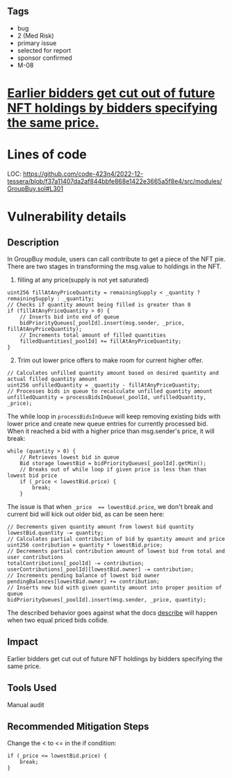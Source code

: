 ## Tags

- bug
- 2 (Med Risk)
- primary issue
- selected for report
- sponsor confirmed
- M-08

# [ Earlier bidders get cut out of future NFT holdings by bidders specifying the same price.](https://github.com/code-423n4/2022-12-tessera-findings/issues/45) 

# Lines of code

LOC: https://github.com/code-423n4/2022-12-tessera/blob/f37a11407da2af844bbfe868e1422e3665a5f8e4/src/modules/GroupBuy.sol#L301


# Vulnerability details

## Description

In GroupBuy module, users can call contribute to get a piece of the NFT pie. There are two stages in transforming the msg.value to holdings in the NFT. 

1. filling at any price(supply is not yet saturated)
```
uint256 fillAtAnyPriceQuantity = remainingSupply < _quantity ? remainingSupply : _quantity;
// Checks if quantity amount being filled is greater than 0
if (fillAtAnyPriceQuantity > 0) {
    // Inserts bid into end of queue
    bidPriorityQueues[_poolId].insert(msg.sender, _price, fillAtAnyPriceQuantity);
    // Increments total amount of filled quantities
    filledQuantities[_poolId] += fillAtAnyPriceQuantity;
}
```

2. Trim out lower price offers to make room for current higher offer.
```
// Calculates unfilled quantity amount based on desired quantity and actual filled quantity amount
uint256 unfilledQuantity = _quantity - fillAtAnyPriceQuantity;
// Processes bids in queue to recalculate unfilled quantity amount
unfilledQuantity = processBidsInQueue(_poolId, unfilledQuantity, _price);
```

The while loop in `processBidsInQueue` will keep removing existing bids with lower price and create new queue entries for currently processed bid. When it reached a bid with a higher price than msg.sender's price, it will break:
```
while (quantity > 0) {
    // Retrieves lowest bid in queue
    Bid storage lowestBid = bidPriorityQueues[_poolId].getMin();
    // Breaks out of while loop if given price is less than than lowest bid price
    if (_price < lowestBid.price) {
        break;
    }
```

The issue is that when `_price  == lowestBid.price`, we don't break and current bid will kick out older bid, as can be seen here:

```
// Decrements given quantity amount from lowest bid quantity
lowestBid.quantity -= quantity;
// Calculates partial contribution of bid by quantity amount and price
uint256 contribution = quantity * lowestBid.price;
// Decrements partial contribution amount of lowest bid from total and user contributions
totalContributions[_poolId] -= contribution;
userContributions[_poolId][lowestBid.owner] -= contribution;
// Increments pending balance of lowest bid owner
pendingBalances[lowestBid.owner] += contribution;
// Inserts new bid with given quantity amount into proper position of queue
bidPriorityQueues[_poolId].insert(msg.sender, _price, quantity);
```

The described behavior goes against what the docs [describe](https://github.com/code-423n4/2022-12-tessera#step-3-other-users-deposit-funds-to-pool-filtering) will happen when two equal priced bids collide.

## Impact

Earlier bidders get cut out of future NFT holdings by bidders specifying the same price.

## Tools Used

Manual audit

## Recommended Mitigation Steps

Change the < to <= in the if condition:
```
if (_price <= lowestBid.price) {
    break;
}
```